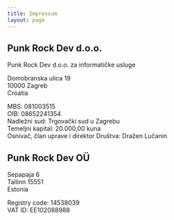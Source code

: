 ```yaml
---
title: Impressum
layout: page
---
```


## Punk Rock Dev d.o.o.

Punk Rock Dev d.o.o. za informatičke usluge

Domobranska ulica 19  
10000 Zagreb  
Croatia

MBS: 081003515  
OIB: 08652241354  
Nadležni sud: Trgovački sud u Zagrebu  
Temeljni kapital: 20.000,00 kuna  
Osnivač, član uprave i direktor Društva: Dražen Lučanin

## Punk Rock Dev OÜ

Sepapaja 6  
Tallinn 15551  
Estonia

Registry code: 14538039  
VAT ID: EE102088988

